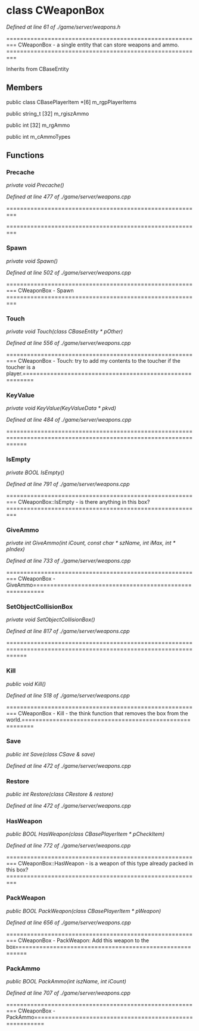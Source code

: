 # class CWeaponBox

*Defined at line 61 of ./game/server/weapons.h*

========================================================= CWeaponBox - a single entity that can store weapons and ammo. =========================================================



Inherits from CBaseEntity



## Members

public class CBasePlayerItem *[6] m_rgpPlayerItems

public string_t [32] m_rgiszAmmo

public int [32] m_rgAmmo

public int m_cAmmoTypes



## Functions

### Precache

*private void Precache()*

*Defined at line 477 of ./game/server/weapons.cpp*

=========================================================

=========================================================

### Spawn

*private void Spawn()*

*Defined at line 502 of ./game/server/weapons.cpp*

========================================================= CWeaponBox - Spawn =========================================================

### Touch

*private void Touch(class CBaseEntity * pOther)*

*Defined at line 556 of ./game/server/weapons.cpp*

========================================================= CWeaponBox - Touch: try to add my contents to the toucher if the toucher is a player.=========================================================

### KeyValue

*private void KeyValue(KeyValueData * pkvd)*

*Defined at line 484 of ./game/server/weapons.cpp*

==================================================================================================================

### IsEmpty

*private BOOL IsEmpty()*

*Defined at line 791 of ./game/server/weapons.cpp*

========================================================= CWeaponBox::IsEmpty - is there anything in this box?=========================================================

### GiveAmmo

*private int GiveAmmo(int iCount, const char * szName, int iMax, int * pIndex)*

*Defined at line 733 of ./game/server/weapons.cpp*

========================================================= CWeaponBox - GiveAmmo=========================================================

### SetObjectCollisionBox

*private void SetObjectCollisionBox()*

*Defined at line 817 of ./game/server/weapons.cpp*

==================================================================================================================

### Kill

*public void Kill()*

*Defined at line 518 of ./game/server/weapons.cpp*

========================================================= CWeaponBox - Kill - the think function that removes the box from the world.=========================================================

### Save

*public int Save(class CSave & save)*

*Defined at line 472 of ./game/server/weapons.cpp*

### Restore

*public int Restore(class CRestore & restore)*

*Defined at line 472 of ./game/server/weapons.cpp*

### HasWeapon

*public BOOL HasWeapon(class CBasePlayerItem * pCheckItem)*

*Defined at line 772 of ./game/server/weapons.cpp*

========================================================= CWeaponBox::HasWeapon - is a weapon of this type already packed in this box?=========================================================

### PackWeapon

*public BOOL PackWeapon(class CBasePlayerItem * pWeapon)*

*Defined at line 656 of ./game/server/weapons.cpp*

========================================================= CWeaponBox - PackWeapon: Add this weapon to the box=========================================================

### PackAmmo

*public BOOL PackAmmo(int iszName, int iCount)*

*Defined at line 707 of ./game/server/weapons.cpp*

========================================================= CWeaponBox - PackAmmo=========================================================



